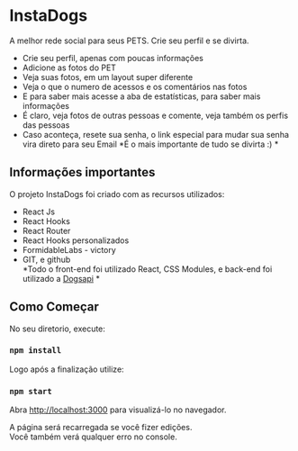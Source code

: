 # InstaDogs

A melhor rede social para seus PETS. Crie seu perfil e se divirta.
- Crie seu perfil, apenas com poucas informações
- Adicione as fotos do PET
- Veja suas fotos, em um layout super diferente
- Veja o que o numero de acessos e os comentários nas fotos
- E para saber mais acesse a aba de estatísticas, para saber mais informações
- É claro, veja fotos de outras pessoas e comente, veja também os perfis das pessoas
- Caso aconteça, resete sua senha, o link especial para mudar sua senha vira direto para seu Email
*É o mais importante de tudo se divirta :) *

## Informações importantes

O projeto InstaDogs foi criado com as recursos utilizados: 
- React Js
- React Hooks
- React Router 
- React Hooks personalizados
- FormidableLabs - victory  
- GIT, e github \
*Todo o front-end foi utilizado React, CSS Modules, e back-end foi utilizado a [Dogsapi](https://dogsapi.origamid.dev/json) *

## Como Começar

No seu diretorio, execute:

### `npm install`

Logo após a finalização utilize:

### `npm start`

Abra [http://localhost:3000](http://localhost:3000) para visualizá-lo no navegador.

A página será recarregada se você fizer edições. \
Você também verá qualquer erro no console.
